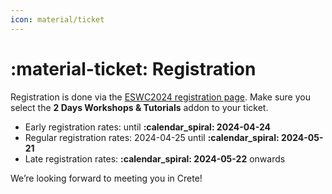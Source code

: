 ```yaml
---
icon: material/ticket
---
```

# :material-ticket: Registration

Registration is done via the [ESWC2024 registration page](https://2024.eswc-conferences.org/registration/).
Make sure you select the **2 Days Workshops & Tutorials** addon to your ticket.

* Early registration rates: until **:calendar_spiral: 2024-04-24**
* Regular registration rates: 2024-04-25 until **:calendar_spiral: 2024-05-21**
* Late registration rates: **:calendar_spiral: 2024-05-22** onwards

We’re looking forward to meeting you in Crete!

